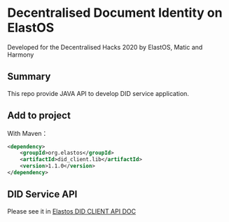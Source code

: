 Decentralised Document Identity on ElastOS
==============

Developed for the Decentralised Hacks 2020 by ElastOS, Matic and Harmony

## Summary

This repo provide JAVA API to develop DID service application.

## Add to project

With Maven：
```xml
<dependency>
    <groupId>org.elastos</groupId>
    <artifactId>did_client.lib</artifactId>
    <version>1.1.0</version>
</dependency>
```

## DID Service API

Please see it in [Elastos DID CLIENT API DOC](https://did-client-java-api.readthedocs.io/en/latest/)
